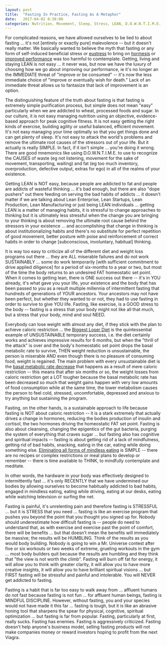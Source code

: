 ```yaml
---
layout: post
title:  "Fasting In Practice, Fasting As A Metaphor"
date:   2017-04-02 8:30:00
categories: Nutrition, Movement, Sleep, Stress, LEAN, D.O.W.N.T.I.M.E., Mindful DISCIPLINE, LCHF, Intermittent Fasting, Periodic Fasting, WOF
---
```


For complicated reasons, we have allowed ourselves to be lied to about fasting ... it's not [entirely or exactly pure] malevolence -- but it doesn't really matter.  We basically wanted to believe the myth that fasting or any form of self-induced beneficial stress or [eustress](https://en.wikipedia.org/wiki/Eustress) to bring on [hormesis](https://en.wikipedia.org/wiki/Hormesis) or [improved performance](https://en.wikipedia.org/wiki/Yerkes%E2%80%93Dodson_law) was too harmful to comtemplate.  Getting, living and staying LEAN is not easy ... it never was, but now we have the luxury of choosing how we go about improving our performance, ie it's no longer an the IMMEDIATE threat of "improve or be consumed" -- it's now the less immediate choice of "improve or eventually wish for death."  Lack of an immediate threat allows us to fantasize that lack of improvement is an option.  

The distinguishing feature of the truth about fasting is that fasting is extremely simple purification process, but simple does not mean "easy" particularly when we are addicted to wheat, processed foods and sugar. In our culture, it is not easy managing nutrition using an objective, evidence-based approach for peak cognitive fitness. It is not easy getting the right kinds of exercise, building agility or useful balanced, efficient movement. It's not easy managing your time optimally so that you get things done and can get plenty of sleep. It's not easy to attack the world's problems and remove the ultimate root causes of the stressors out of your life. But it actually is really SIMPLE. In fact, if it isn't simple ... you're doing it wrong. There are good mnemonics like using D.O.W.N.T.I.M.E. to use to recognize the CAUSES of waste (eg not listening, movement for the sake of movement, transporting, waiting) and fat (eg too much inventory, overproduction, defective output, extras for ego) in all of the realms of your existence.

Getting LEAN is NOT easy, because people are addicted to fat and people are addicts of wasteful thinking ... it's bad enough, but there are also "dope pushers" out there feeding on serving the bad habits of addicts ... it doesn't matter if we are talking about Lean Enterprise, Lean Startups, Lean Production, Lean Manufacturing or just being LEAN individuals ... getting LEAN is a matter of managing habits, it is stressful to change approaches to thinking but it is ultimately less stressful when the change you are bringing to your thinking is about removing the ultimate root cause behind the stressors in your existence ... and accomplishing that change in thinking is about institutionalizing habits and there's no substitute for perfect repetition of good movement, better posture with poise and reinforcement of correct habits in order to change [subconscious, involuntary, habitual] thinking.

It is way too easy to criticize all of the different diet and weight loss programs out there ... they are ALL miserable failures and do not work SUSTAINABLY ... some do work temporarily [with sufficient commitment to drive applied diligence] for a period of six-months to a year or two, but most of the time the body returns to an undesired FAT homeostatic set point.  When it comes to getting lean, there is ONE success out there -- it's in YOU already, it's what gave you your life, your existence and the body that has been passed to you as a result multiple millennia of intermittent fasting that hundreds of generations of YOUR ancestors.  Your ancestors may not have been perfect, but whether they wanted to or not, they had to use fasting in order to survive to give YOU life. Fasting, like exercise, is a GOOD stress to the body -- fasting is a stress that your body might not like all that much, but a stress that your body, mind and soul NEED.  

Everybody can lose weight with almost any diet, if they stick with the plan to achieve caloric restriction ... the [Biggest Loser Diet](https://www.amazon.com/Biggest-Loser-Bootcamp-Get-Real-Get-Results/dp/084874554X) is the quintessential example of UNSUSTAINABLE temporary success, i.e. the diet certainly works and achieves impressive results for 6 months, but when the "thrill of the attack" is over and the body's homeostatic set point drops the basal metabolic rate to survive, THEN weight reduction is unsustainable, the person is miserable AND even though there is no pleasure of consuming food, weight is regained.  The main problem with every unsustainable diet is the [basal metabolic rate decrease](https://youtu.be/v9Aw0P7GjHE?t=43m16s) that happens as a result of mere caloric restriction -- this means that after six months or so, the weight losses from caloric restriction get a LOT tougher because the basal metabolic rate has been decreased so much that weight gains happen with very low amounts of food consumption while at the same time, the lower metabolism causes the person to feel cold, stressed, uncomfortable, depressed and anxious to try anything but sustaining the program.  

Fasting, on the other hands, is a sustainable approach to life because fasting is NOT about caloric restriction -- it is a stark extremely that actually drives a change in hormones, reducing the bodies production of insulin and cortisol, the two hormones driving the homeostatic FAT set point. Fasting is also about cleansing, changing the epigentics of the gut bacteria, purging the system of everything that craves sugar ... but fasting also has cognitive and spiritual impacts -- fasting is about getting rid of a lack of mindfulness, getting rid of bad habits, snacking, eating in the car, eating while doing something else. [Eliminating all forms of mindless eating](https://youtu.be/v9Aw0P7GjHE?t=50m19s) is SIMPLE -- there are no recipes or complex restrictions or meal plans to develop or remember -- there is time available to THINK, to mindfully contemplate and meditate.   

In other words, the hardware in your body was effectively designed to intermittently fast ... it's only RECENTLY that we have undermined our bodies by allowing ourselves to become habitually addicted to bad habits, engaged in mindless eating, eating while driving, eating at our desks, eating while watching television or surfing the net.  

Fasting is painful, it's unrelenting pain and therefore fasting is STRESSFUL ... but it is STRESS that you need ... fasting is like an exercise program that pushes you beyond the point that you thought you signed up for. Nobody should underestimate how difficult fasting is -- people do need to understand that, as with exercise and exercise past the point of comfort, there will be benefits ... but that doesn't mean the benefits will immediately be massive; the results will be HUMBLING.  Think of the results as you would body building. Nobody is going to win a Mr. Universe contest after five or six workouts or two weeks of extreme, grueling workouts in the gym ... most body builders quit because the results are humbling and they think that "the view is not worth the climb". Fasting will burn off fat for energy, it will allow you to think with greater clarity, it will allow you to have more creative insights, it will allow you to have brilliant spiritual visions ... but FIRST fasting will be stressful and painful and intolerable.  You will NEVER get addicted to fasting.  

Fasting is a habit that is far too easy to walk away from ... affluent humans do not fast because fasting is not fun ... for affluent human beings, fasting is MINDFUL DISCIPLINE.  However, without fasting, you and your species would not have made it this far ... fasting is tough, but it is like an abrasive honing tool that sharpens the spear for physical, cognitive, spiritual optimization ... but fasting is far from popular. Fasting, particularly at first, really sucks. Fasting has enemies. Fasting is aggressively criticized. Fasting doesn't help anyone's business model, selling fasting products will not make companies money or reward investors hoping to profit from the next Viagra.

